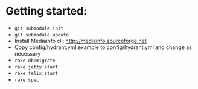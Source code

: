 # Getting started:

* ```git submodule init```
* ```git submodule update```
* Install Mediainfo cli: http://mediainfo.sourceforge.net
* Copy config/hydrant.yml.example to config/hydrant.yml and change as necessary
* ```rake db:migrate```
* ```rake jetty:start```
* ```rake felix:start```
* ```rake spec```


